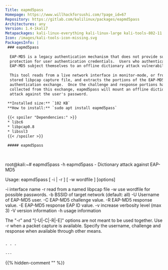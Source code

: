 ```yaml
---
Title: eapmd5pass
Homepage: https://www.willhackforsushi.com/?page_id=67
Repository: https://gitlab.com/kalilinux/packages/eapmd5pass
Architectures: any
Version: 1.4-1kali7
Metapackages: kali-linux-everything kali-linux-large kali-tools-802-11 kali-tools-wireless 
Icon: /images/kali-tools-icon-missing.svg
PackagesInfo: |
 ### eapmd5pass
 
  EAP-MD5 is a legacy authentication mechanism that does not provide sufficient
  protection for user authentication credentials.  Users who authenticate using
  EAP-MD5 subject themselves to an offline dictionary attack vulnerability.
   
  This tool reads from a live network interface in monitor-mode, or from a
  stored libpcap capture file, and extracts the portions of the EAP-MD5
  authentication exchange.  Once the challenge and response portions have been
  collected from this exchange, eapmd5pass will mount an offline dictionary
  attack against the user's password.
 
 **Installed size:** `102 KB`  
 **How to install:** `sudo apt install eapmd5pass`  
 
 {{< spoiler "Dependencies:" >}}
 * libc6 
 * libpcap0.8 
 * libssl3 
 {{< /spoiler >}}
 
 ##### eapmd5pass
 
 
 ```
 root@kali:~# eapmd5pass -h
 eapmd5pass - Dictionary attack against EAP-MD5
 
 Usage: eapmd5pass [ -i <int> | -r <pcapfile> ] [ -w wordfile ] [options]
 
   -i <iface>	interface name
   -r <pcapfile>	read from a named libpcap file
   -w <wordfile>	use wordfile for possible passwords.
   -b <bssid>	BSSID of target network (default: all)
   -U <username>	Username of EAP-MD5 user.
   -C <chal>	EAP-MD5 challenge value.
   -R <response>	EAP-MD5 response value.
   -E <eapid>	EAP-MD5 response EAP ID value.
   -v		increase verbosity level (max 3)
   -V		version information
   -h		usage information
 
 The "-r" and "[-U|-C|-R|-E]" options are not meant to be used together.  Use -r
 when a packet capture is available.  Specify the username, challenge and
 response when available through other means.
 ```
 
 - - -
 
---
```

{{% hidden-comment "<!--Do not edit anything above this line-->" %}}
